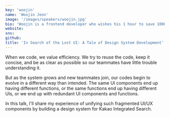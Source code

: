 ```yaml
---
key: 'woojin'
name: 'Woojin Jeon'
image: '/images/speakers/woojin.jpg'
bio: 'Woojin is a frontend developer who wishes his 1 hour to save 10000 hours of others. He works at Kakao Enterprise on front-end development for an integrated search engine. He strives for brevity and concision in his code.'
website:
sns:
github:
title: 'In Search of the Lost UI: A Tale of Design System Development'
---
```


When we code, we value efficiency. We try to reuse the code, keep it concise, and be as clear as possible so our teammates have little trouble understanding it.

But as the system grows and new teammates join, our codes begin to evolve in a different way than intended. The same UI components end up having different functions, or the same functions end up having different UIs, or we end up with redundant UI components and functions.

In this talk, I'll share my experience of unifying such fragmented UI/UX components by building a design system for Kakao Integrated Search.
